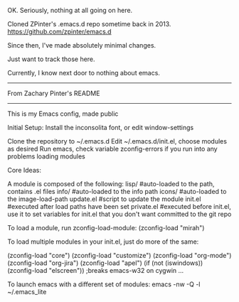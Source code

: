 OK. Seriously, nothing at all going on here.

Cloned ZPinter's .emacs.d repo sometime back in 2013.
https://github.com/zpinter/emacs.d

Since then, I've made absolutely minimal changes.

Just want to track those here.

Currently, I know next door to nothing about emacs.

************************************************
From Zachary Pinter's README
************************************************
This is my Emacs config, made public

Initial Setup:
Install the inconsolita font, or edit window-settings

Clone the repository to ~/.emacs.d
Edit ~/.emacs.d/init.el, choose modules as desired
Run emacs, check variable zconfig-errors if you run into any problems loading modules

Core Ideas:

A module is composed of the following:
lisp/    #auto-loaded to the path, contains .el files
info/    #auto-loaded to the info path
icons/   #auto-loaded to the image-load-path
update.el #script to update the module
init.el  #executed after load paths have been set
private.el #executed before init.el, use it to set variables for init.el that you don't want committed to the git repo

To load a module, run zconfig-load-module:
(zconfig-load "mirah")

To load multiple modules in your init.el, just do more of the same:

(zconfig-load "core")
(zconfig-load "customize")
(zconfig-load "org-mode")
(zconfig-load "org-jira")
(zconfig-load "apel")
(if (not (iswindows)) (zconfig-load "elscreen")) ;breaks emacs-w32 on cygwin
...

To launch emacs with a different set of modules:
emacs -nw -Q -l ~/.emacs_lite
